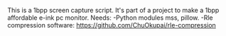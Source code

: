 This is a 1bpp screen capture script. It's part of a project to make a 1bpp affordable e-ink pc monitor.
Needs:
-Python modules mss, pillow.
-Rle compression software: https://github.com/ChuOkupai/rle-compression
